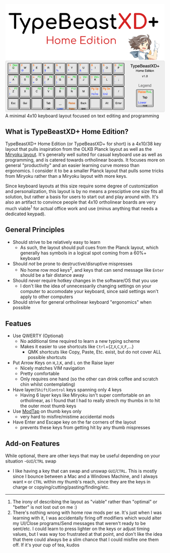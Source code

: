 <img src="https://raw.githubusercontent.com/ChrisChrisLoLo/TypeBeastXDPlus/main/typebeastXDPlusLogo.png" width="600">

<img src="https://raw.githubusercontent.com/ChrisChrisLoLo/TypeBeastXDPlus/main/keyboard-layout.png">
A minimal 4x10 keyboard layout focused on text editing and programming

## What is TypeBeastXD+ Home Edition?
TypeBeastXD+ Home Edition (or TypeBeastXD+ for short) is a 4x10/38 key layout that pulls inspiration from the OLKB Planck layout as well as the [Miryoku layout](https://github.com/manna-harbour/miryoku). It's generally well suited for casual keyboard use as well as programming, and is catered towards ortholinear boards. It focuses more on general "productivity" and an easier learning curve moreso than ergonomics. I consider it to be a smaller Planck layout that pulls some tricks from Miryoku rather than a Miryoku layout with more keys.

Since keyboard layouts at this size require some degree of customization and personalization, this layout is by no means a presciptive one size fits all solution, but rather a basis for users to start out and play around with. It's also an artifact to convince people that 4x10 ortholinear boards are very much viable<sup>1</sup> for actual office work and use (minus anything that needs a dedicated keypad).

## General Principles
- Should strive to be relatively easy to learn
  - As such, the layout should pull cues from the Planck layout, which generally has symbols in a logical spot coming from a 60%+ keyboard
- Should _not_ be prone to destructive/disruptive mispresses
  - No home row mod keys<sup>2</sup>, and keys that can send message like `Enter` should be a fair distance away
- Should _never_ require hotkey changes in the software/OS that you use
  - I don't like the idea of unnecessarily changing settings on your computer to accomodate your keyboard, since said settings won't apply to other computers
- Should strive for general ortholinear keyboard "ergonomics" when possible

## Featues
- Use QWERTY (Optional)
  - No additional time required to learn a new typing scheme
  - Makes it easier to use shortcuts like `Ctrl`+{`Z`,`X`,`C`,`V`,`F`,...}
    - QMK shortcuts like Copy, Paste, Etc. exist, but do not cover ALL possible shortcuts
- Put Arrow Keys on `H`,`J`,`K`, and `L` on the Raise layer
  - Nicely matches VIM navigation
  - Pretty comfortable 
  - Only requires one hand (so the other can drink coffee and scratch chin whilst contemplating)
- Have layer/`Shift`/`Control` keys spanning only 4 keys
  - Having 6 layer keys like Miryoku isn't super comfortable on an ortholinear, as I found that I had to really strech my thumbs in to hit the outer most thumb keys
- Use [ModTap](https://github.com/qmk/qmk_firmware/blob/master/docs/mod_tap.md) on thumb keys only
  - very hard to misfire/mistime accidental mods
- Have Enter and Escape key on the far corners of the layout
  - prevents these keys from getting hit by any thumb mispresses
  
## Add-on Features
While optional, there are other keys that may be useful depending on your situation
-`GUI`/`CTRL` swap
  - I like having a key that can swap and unswap `GUI`/`CTRL`. This is mostly since I bounce between a Mac and a Windows Machine, and I always want `⌘` or `CTRL` within my thumb's reach, since they are the keys in charge or copying/cutting/pasting/finding/etc.

________________________________
1. The irony of describing the layout as "viable" rather than "optimal" or "better" is not lost out on me :)
2. There's nothing wrong with home row mods per se. It's just when I was learning with it, I was accidentally firing off modifiers which would alter my UI/Close programs/Send messages that weren't ready to be sent/etc. I could learn to press lighter on the keys or adjust timing values, but I was way too frustrated at that point, and don't like the idea that there could always be a slim chance that I could misfire one them off. If it's your cup of tea, kudos
